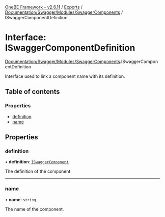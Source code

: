 [OneBE Framework - v2.6.11](../README.md) / [Exports](../modules.md) / [Documentation/Swagger/Modules/SwaggerComponents](../modules/Documentation_Swagger_Modules_SwaggerComponents.md) / ISwaggerComponentDefinition

# Interface: ISwaggerComponentDefinition

[Documentation/Swagger/Modules/SwaggerComponents](../modules/Documentation_Swagger_Modules_SwaggerComponents.md).ISwaggerComponentDefinition

Interface used to link a component name with its definition.

## Table of contents

### Properties

- [definition](Documentation_Swagger_Modules_SwaggerComponents.ISwaggerComponentDefinition.md#definition)
- [name](Documentation_Swagger_Modules_SwaggerComponents.ISwaggerComponentDefinition.md#name)

## Properties

### definition

• **definition**: [`ISwaggerComponent`](Documentation_Swagger_Modules_SwaggerComponents.ISwaggerComponent.md)

The definition of the component.

___

### name

• **name**: `string`

The name of the component.
